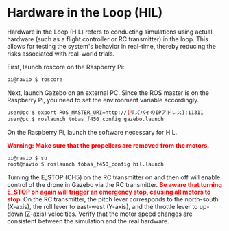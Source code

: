 # Hardware in the Loop (HIL)

Hardware in the Loop (HIL) refers to conducting simulations
using actual hardware (such as a flight controller or RC transmitter) in the loop.
This allows for testing the system's behavior in real-time, thereby reducing the risks associated with real-world trials.

First, launch roscore on the Raspberry Pi:

```bash
pi@navio $ roscore
```

Next, launch Gazebo on an external PC.
Since the ROS master is on the Raspberry Pi, you need to set the environment variable accordingly.

```bash
user@pc $ export ROS_MASTER_URI=http://(ラズパイのIPアドレス):11311
user@pc $ roslaunch tobas_f450_config gazebo.launch
```

On the Raspberry Pi, launch the software necessary for HIL.

<span style="color: red;"><strong>Warning: Make sure that the propellers are removed from the motors.</strong></span>

```bash
pi@navio $ su
root@navio $ roslaunch tobas_f450_config hil.launch
```

Turning the E_STOP (CH5) on the RC transmitter on and then off will enable control of the drone in Gazebo via the RC transmitter.
<span style="color: red;"><strong>
Be aware that turning E_STOP on again will trigger an emergency stop, causing all motors to stop.
</strong></span>
On the RC transmitter, the pitch lever corresponds to the north-south (X-axis),
the roll lever to east-west (Y-axis), and the throttle lever to up-down (Z-axis) velocities.
Verify that the motor speed changes are consistent between the simulation and the real hardware.
